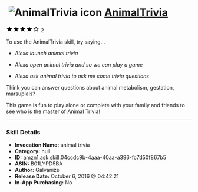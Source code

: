 # &nbsp;<img src="skill_icon" alt="AnimalTrivia icon" width="36"> [AnimalTrivia](http://alexa.amazon.com/#skills/amzn1.ask.skill.04ccdc9b-4aaa-40aa-a396-fc7d50f867b5)
![4 stars](../../images/ic_star_black_18dp_1x.png)![4 stars](../../images/ic_star_black_18dp_1x.png)![4 stars](../../images/ic_star_black_18dp_1x.png)![4 stars](../../images/ic_star_black_18dp_1x.png)![4 stars](../../images/ic_star_border_black_18dp_1x.png) 2

To use the AnimalTrivia skill, try saying...

* *Alexa launch animal trivia*

* *Alexa open animal trivia and so we can play a game*

* *Alexa ask animal trivia to ask me some trivia questions*

Think you can answer questions about animal metabolism, gestation, marsupials? 

This game is fun to play alone or complete with your family and friends to see who is the master of Animal Trivia!

***

### Skill Details

* **Invocation Name:** animal trivia
* **Category:** null
* **ID:** amzn1.ask.skill.04ccdc9b-4aaa-40aa-a396-fc7d50f867b5
* **ASIN:** B01LYPD5BA
* **Author:** Galvanize
* **Release Date:** October 6, 2016 @ 04:42:21
* **In-App Purchasing:** No
